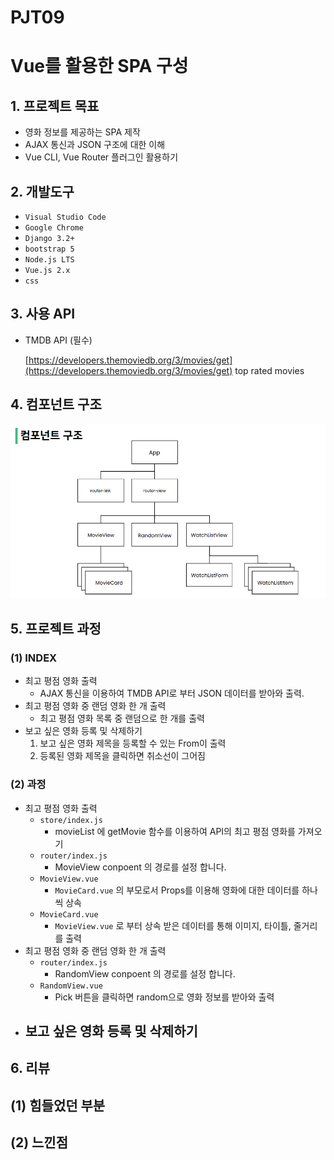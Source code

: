 # PJT09

# Vue를 활용한 SPA 구성

## 1. 프로젝트 목표

- 영화 정보를 제공하는 SPA 제작
- AJAX 통신과 JSON 구조에 대한 이해
- Vue CLI, Vue Router 플러그인 활용하기

## 2. 개발도구

- `Visual Studio Code`
- `Google Chrome`
- `Django 3.2+`
- `bootstrap 5`
- `Node.js LTS`
- `Vue.js 2.x`
- `css`

## 3. 사용 API

- TMDB API (필수)
    
    [https://developers.themoviedb.org/3/movies/get](https://developers.themoviedb.org/3/movies/get) top rated movies
    

## 4. 컴포넌트 구조

![캡처.PNG](PJT09%20871051b6a3f44e5abf07b65ce1f21de6/%25EC%25BA%25A1%25EC%25B2%2598.png)

## 5. 프로젝트 과정

### (1) INDEX

- 최고 평점 영화 출력
    - AJAX 통신을 이용하여 TMDB API로 부터 JSON 데이터를 받아와 출력.
- 최고 평점 영화 중 랜덤 영화 한 개 출력
    - 최고 평점 영화 목록 중 랜덤으로 한 개를 출력
- 보고 싶은 영화 등록 및 삭제하기
    1. 보고 싶은 영화 제목을 등록할 수 있는 From이 출력
    2. 등록된 영화 제목을 클릭하면 취소선이 그어짐

### (2) 과정

- 최고 평점 영화 출력
    - `store/index.js`
        - movieList 에 getMovie 함수를 이용하여 API의 최고 평점 영화를 가져오기
    - `router/index.js`
        - MovieView conpoent 의 경로를 설정 합니다.
    - `MovieView.vue`
        - `MovieCard.vue` 의 부모로서 Props를 이용해 영화에 대한 데이터를 하나씩 상속
    - `MovieCard.vue`
        - `MovieView.vue` 로 부터 상속 받은 데이터를 통해 이미지, 타이틀, 줄거리를 출력
- 최고 평점 영화 중 랜덤 영화 한 개 출력
    - `router/index.js`
        - RandomView conpoent 의 경로를 설정 합니다.
    - `RandomView.vue`
        - Pick 버튼을 클릭하면 random으로 영화 정보를 받아와 출력
- 보고 싶은 영화 등록 및 삭제하기
    - 

## 6. 리뷰

## (1) 힘들었던 부분

## (2) 느낀점